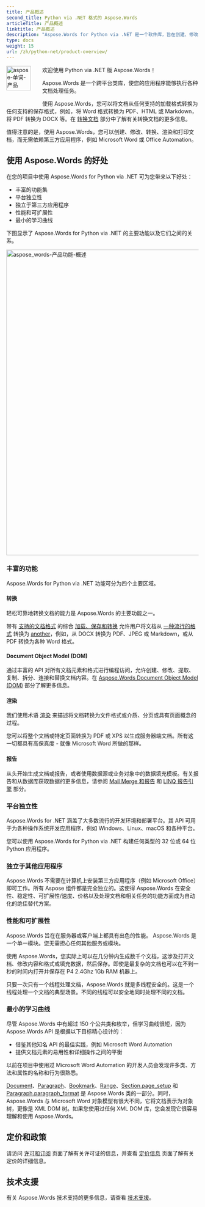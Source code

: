 ```yaml
---
title: 产品概述
second_title: Python via .NET 格式的 Aspose.Words
articleTitle: 产品概述
linktitle: 产品概述
description: "Aspose.Words for Python via .NET 是一个软件库，旨在创建、修改、转换、渲染和打印文档，而无需依赖任何其他软件。"
type: docs
weight: 15
url: /zh/python-net/product-overview/
---
```


<img src="/words/python-net/product-overview/product-overview_1" alt="aspose-单词-产品" align="left" style="width:64px; margin: 0 30px 30px 0"/>

欢迎使用 Python via .NET 版 Aspose.Words！

Aspose.Words 是一个跨平台类库，使您的应用程序能够执行各种文档处理任务。

使用 Aspose.Words，您可以将文档从任何支持的加载格式转换为任何支持的保存格式，例如，将 Word 格式转换为 PDF、HTML 或 Markdown，将 PDF 转换为 DOCX 等。在 [转换文档](/words/zh/python-net/convert-a-document/) 部分中了解有关转换文档的更多信息。

值得注意的是，使用 Aspose.Words，您可以创建、修改、转换、渲染和打印文档，而无需依赖第三方应用程序，例如 Microsoft Word 或 Office Automation。

## 使用 Aspose.Words 的好处

在您的项目中使用 Aspose.Words for Python via .NET 可为您带来以下好处：

- 丰富的功能集
- 平台独立性
- 独立于第三方应用程序
- 性能和可扩展性
- 最小的学习曲线

下图显示了 Aspose.Words for Python via .NET 的主要功能以及它们之间的关系。

<img src="/words/python-net/product-overview/aspose-words-product-features-overview.png" alt="aspose_words-产品功能-概述" style="width:800px"/>

### 丰富的功能

Aspose.Words for Python via .NET 功能可分为四个主要区域。

#### 转换

轻松可靠地转换文档的能力是 Aspose.Words 的主要功能之一。

带有 [支持的文档格式](/words/zh/python-net/supported-document-formats/) 的综合 [加载、保存和转换](/words/zh/python-net/loading-saving-and-converting/) 允许用户将文档从 [一种流行的格式](https://reference.aspose.com/words/net/aspose.words/loadformat/) 转换为 [another](https://reference.aspose.com/words/net/aspose.words/saveformat/)，例如，从 DOCX 转换为 PDF、JPEG 或 Markdown，或从 PDF 转换为各种 Word 格式。

#### Document Object Model (DOM)

通过丰富的 API 对所有文档元素和格式进行编程访问，允许创建、修改、提取、复制、拆分、连接和替换文档内容。在 [Aspose.Words Document Object Model (DOM)](/words/zh/python-net/aspose-words-document-object-model/) 部分了解更多信息。

#### 渲染

我们使用术语 [渲染](/words/zh/python-net/rendering/) 来描述将文档转换为文件格式或介质、分页或具有页面概念的过程。

您可以将整个文档或特定页面转换为 PDF 或 XPS 以生成服务器端文档。所有这一切都具有高保真度 - 就像 Microsoft Word 所做的那样。

#### 报告

从头开始生成文档或报告，或者使用数据源或业务对象中的数据填充模板。有关报告和从数据库获取数据的更多信息，请参阅 [Mail Merge 和报告](/words/python-net/mail-merge-and-reporting/) 和 [LINQ 报告引擎](/words/python-net/linq-reporting-engine/) 部分。

### 平台独立性

Aspose.Words for .NET 涵盖了大多数流行的开发环境和部署平台。其 API 可用于为各种操作系统开发应用程序，例如 Windows、Linux、macOS 和各种平台。

您可以使用 Aspose.Words for Python via .NET 构建任何类型的 32 位或 64 位 Python 应用程序。

### 独立于其他应用程序

Aspose.Words 不需要在计算机上安装第三方应用程序（例如 Microsoft Office）即可工作。所有 Aspose 组件都是完全独立的。这使得 Aspose.Words 在安全性、稳定性、可扩展性/速度、价格以及处理文档和相关任务的功能方面成为自动化的绝佳替代方案。

### 性能和可扩展性

Aspose.Words 旨在在服务器或客户端上都具有出色的性能。 Aspose.Words 是一个单一模块。您无需担心任何其他服务或模块。

使用 Aspose.Words，您实际上可以在几分钟内生成数千个文档，这涉及打开文档、修改内容和格式或填充数据，然后保存。即使是最复杂的文档也可以在不到一秒的时间内打开并保存在 P4 2.4Ghz 1Gb RAM 机器上。

只要一次只有一个线程处理文档，Aspose.Words 就是多线程安全的。这是一个线程处理一个文档的典型场景。不同的线程可以安全地同时处理不同的文档。

### 最小的学习曲线

尽管 Aspose.Words 中有超过 150 个公共类和枚举，但学习曲线很短，因为 Aspose.Words API 是根据以下目标精心设计的：

- 借鉴其他知名 API 的最佳实践，例如 Microsoft Word Automation
- 提供文档元素的易用性和详细操作之间的平衡

以前在项目中使用过 Microsoft Word Automation 的开发人员会发现许多类、方法和属性的名称和行为很熟悉。

[Document](https://reference.aspose.com/words/python-net/aspose.words/document/)、[Paragraph](https://reference.aspose.com/words/python-net/aspose.words/paragraph/)、[Bookmark](https://reference.aspose.com/words/python-net/aspose.words/bookmark/)、[Range](https://reference.aspose.com/words/python-net/aspose.words/range/)、[Section.page_setup](https://reference.aspose.com/words/python-net/aspose.words/section/page_setup/) 和 [Paragraph.paragraph_format](https://reference.aspose.com/words/python-net/aspose.words/paragraph/paragraph_format/) 是 Aspose.Words 类的一部分。同时，Aspose.Words 与 Microsoft Word 对象模型有很大不同，它将文档表示为对象树，更像是 XML DOM 树。如果您使用过任何 XML DOM 库，您会发现它很容易理解和使用 Aspose.Words。

## 定价和政策

请访问 [许可和订阅](/words/zh/python-net/licensing/) 页面了解有关许可证的信息，并查看 [定价信息](https://purchase.aspose.com/pricing/words/family/) 页面了解有关定价的详细信息。

## 技术支援

有关 Aspose.Words 技术支持的更多信息，请查看 [技术支援](/words/zh/net/technical-support/)。

